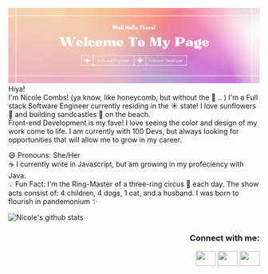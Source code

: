 <img src='github_banner-canva.png' alt="banner"></img> <br>
Hiya! <br> I'm Nicole Combs! (ya know, like honeycomb, but without the :bee:</g-emoji> .. ) I'm a Full stack Software Engineer currently residing in the :sunny: state! I love sunflowers :sunflower: and building sandcastles :european_castle: on the beach. <br>Front-end Development is my fave! I love seeing the color and design of my work come to life. I am currently with 100 Devs, but always looking for opportunities that will allow me to grow in my career.


😄 Pronouns: She/Her <br>
:coffee: I currently write in Javascript, but am growing in my profeciency with Java. <br>
💡 Fun Fact: I'm the Ring-Master of a three-ring circus :circus_tent: each day. The show acts consist of: 4 children, 4 dogs, 1 cat, and a husband. I was born to flourish in pandemonium :sparkles:

![Nicole's github stats](https://github-readme-stats.vercel.app/api?username=honeycombs89&theme=panda&layout=compact)


  <h3 align="right">Connect with me:</h3>
<p align="right">
<a href="https://mobile.twitter.com/lilbiteve" target="blank"><img align="center" src="https://cdn.jsdelivr.net/npm/simple-icons@3.0.1/icons/twitter.svg" alt="" height="30" width="40" /></a>
<a href="https://www.linkedin.com/in/nicole-c-combs/" target="blank"><img align="center" src="https://cdn.jsdelivr.net/npm/simple-icons@3.0.1/icons/linkedin.svg" alt="" height="30" width="40" /></a>
<a href="your link" target="blank"><img align="center" src="https://cdn.jsdelivr.net/npm/simple-icons@3.0.1/icons/instagram.svg" alt="" height="30" width="40" /></a>
</p>
                                                                                                                
                                                                                             
<!---
honeycombs89/honeycombs89 is a ✨ special ✨ repository because its `README.md` (this file) appears on your GitHub profile.
You can click the Preview link to take a look at your changes.
--->
